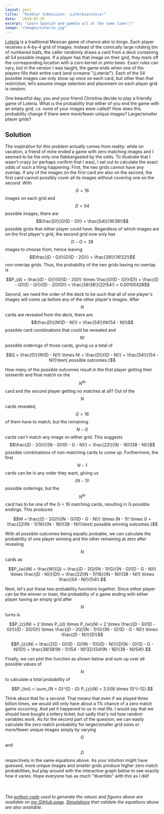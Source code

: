 ```yaml
---
layout: post
title:  "Riddler Submission: ¡Loter&iacute;a!"
date:   2019-05-25
excerpt: "Learn Spanish and gamble all at the same time!!!"
image: "/images/Loteria.jpg"
---
```


<head>
<meta name="twitter:card" content="summary_large_image">
<meta name="twitter:creator" content="@tefirman51">
<meta name="twitter:site" content="@tefirman51">
<meta name="twitter:title" content="Riddler Submission: ¡Loter&iacute;a!">
<meta name="twitter:description" content="Learn Spanish and gamble all at the same time!!!">
<meta name="twitter:image:src" content="https://tefirman.github.io/images/Loteria.jpg">
<meta name="twitter:image:width" content="280">
<meta name="twitter:image:height" content="150">
<script src="/assets/js/jquery.min.js"></script> 
<script> 
$(function(){
  $("#includedContent").load("/images/Loteria_ZeroMatches.html"); 
});
</script>
<script> 
$(function(){
  $("#includedContent2").load("/images/Loteria_Slidebar.html"); 
});
</script> 
</head>

<script src='https://cdnjs.cloudflare.com/ajax/libs/mathjax/2.7.5/MathJax.js?config=TeX-MML-AM_CHTML' async></script>

<a href="https://en.wikipedia.org/wiki/Loter%C3%ADa">Loter&iacute;a</a> is a traditional Mexican game of chance akin to bingo. Each player receives a 4-by-4 grid of images. Instead of the comically large rotating bin of numbered balls, the caller randomly draws a card from a deck containing all 54 possible images. If a player has that image on their grid, they mark off the corresponding location with a corn kernel or pinto bean. Exact rules can vary, but in the version I was taught, the game ends when one of the players fills their entire card (and screams "¡Loter&iacute;a!"). Each of the 54 possible images can only show up once on each card, but other than that restriction, let’s assume image selection and placement on each player grid is random.

One beautiful day, you and your friend Christina decide to play a friendly game of Loteria. What is the probability that either of you end the game with an empty grid, i.e. none of your images were called? How does this probability change if there were more/fewer unique images? Larger/smaller player grids?

## Solution

The inspiration for this problem actually comes from reality: while on vacation, a friend of mine ended a game with zero matching images and I seemed to be the only one flabbergasted by the odds. To illustrate that I wasn't crazy (or perhaps confirm that I was), I set out to calculate the exact odds of such a thing happening. First, the two grids cannot have any overlap. If any of the images on the first card are also on the second, the first card cannot possibly cover all its images without covering one on the second. With $$G = 16$$ images on each grid and $$D = 54$$ possible images, there are $$\frac{D!}{G!(D - G)!} = \frac{54!}{16!38!}$$ possible grids that either player could have. Regardless of which images are on the first player's grid, the second grid now only has $$D - G = 38$$ images to choose from, hence leaving $$\frac{(D - G)!}{G!(D - 2G)!} = \frac{38!}{16!22!}$$ non-overlap grids. Thus, the probability of the two grids having no overlap is

$$P_{d} = \frac{(D - G)!}{G!(D - 2G)!} \times \frac{G!(D - G)!}{D!} = \frac{(D - G)!(D - G)!}{(D - 2G)!D!} = \frac{38!38!}{22!54!} = 0.00105428$$

Second, we need the order of the deck to be such that all of one player's images will come up before any of the other player's images. After $$N$$ cards are revealed from the deck, there are $$\frac{D!}{N!(D - N)!} = \frac{54!}{N!(54 - N)!}$$ possible card combinations that could be revealed and $$N!$$ possible orderings of those cards, giving us a total of 

$$Q = \frac{D!}{N!(D - N)!} \times N! = \frac{D!}{(D - N)!} = \frac{54!}{(54 - N)!}\text{ possible outcomes.}$$

How many of the possible outcomes result in the first player getting their sixteenth and final match on the $$N^{\text{th}}$$ card and the second player getting no matches at all? Out of the $$N$$ cards revealed, $$G = 16$$ of them have to match, but the remaining $$N - G$$ cards can't match any image on either grid. This suggests $$\frac{(D - 2G)!}{(N - G)!(D - G - N)!} = \frac{22!}{(N - 16)!(38 - N)!}$$ possible combinations of non-matching cards to come up. Furthermore, the first $$N - 1$$ cards can be in any order they want, giving us $$(N - 1)!$$ possible orderings, but the $$N^{\text{th}}$$ card has to be one of the G = 16 matching cards, resulting in G possible endings. This produces

$$W = \frac{(D - 2G)!}{(N - G)!(D - G - N)!} \times (N - 1)! \times G = \frac{22!(N - 1)!16}{(N - 16)!(38 - N)!}\text{ possible winning outcomes.}$$

With all possible outcomes being equally probable, we can calculate the probability of one player winning and the other remaining at zero after revealing $$N$$ cards as

$$P_{w}(N) = \frac{W}{Q} = \frac{(D - 2G)!(N - 1)!G}{(N - G)!(D - G - N)!} \times \frac{(D - N)!}{D!} = \frac{22!(N - 1)!16}{(N - 16)!(38 - N)!} \times \frac{(54 - N)!}{54!}.$$

Next, let's put these two probability functions together. Since either player can be the winner or loser, the probability of a game ending with either player having an empty grid after $$N$$ turns is

$$P_{z}(N) = 2 \times P_{d} \times P_{w}(N) = 2 \times \frac{(D - G)!(D - G)!}{(D - 2G)!D!} \times \frac{(D - 2G)!(N - 1)!G}{(N - G)!(D - G - N)!} \times \frac{(D - N)!}{D!}$$

$$P_{z}(N) = \frac{2(D - G)!(D - G)!(N - 1)!G(D - N)!}{D!(N - G)!(D - G - N)!D!} = \frac{38!38!(N - 1)!(54 - N)!32}{54!(N - 16)!(38 - N)!54!}.$$

Finally, we can plot this function as shown below and sum up over all possible values of $$N$$ to calculate a total probability of 

$$P_{tot} = \sum_{N = G}^{D - G} P_{z}(N) = 3.508 \times 10^{-12}.$$

<div align="center"><div id="includedContent"></div></div>

Think about that for a second. That means that even if we played three billion times, we would still only have about a 1% chance of a zero match game occurring. And yet it happened to us in real life. I would say that we should have bought a lottery ticket, but sadly that's not how random variables work. As for the second part of the question, we can easily calculate the zero match probability for larger/smaller grid sizes or more/fewer unique images simply by varying $$G$$ and $$D$$ respectively in the same equations above. As your intuition might have guessed, more unique images and smaller grids produce higher zero match probabilities, but play around with the interactive graph below to see exactly how it varies. Hope everyone has as much "divertido" with this as I did!

<div align="center"><div id="includedContent2"></div></div>

<br>
<h6>The <a href="https://github.com/tefirman/StatisticalStumbles/blob/master/Riddler_Loteria.py">python code</a> used to generate the values and figures above are available on <a href="https://github.com/tefirman">my GitHub page</a>. <a href="https://github.com/tefirman/StatisticalStumbles/blob/master/LoteriaSimulations.csv">Simulations</a> that validate the equations above are also available.


